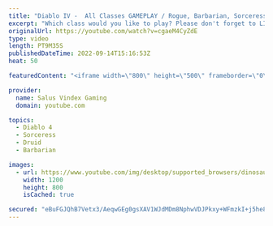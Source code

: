 ```yaml
---
title: "Diablo IV -  All Classes GAMEPLAY / Rogue, Barbarian, Sorceress, Druid, Necromancer, BOSS, PVP"
excerpt: "Which class would you like to play? Please don't forget to LIKE & SUBSCRIBE! You can also COMMENT & ↪ SHARE!"
originalUrl: https://youtube.com/watch?v=cgaeM4CyZdE
type: video
length: PT9M35S
publishedDateTime: 2022-09-14T15:16:53Z
heat: 50

featuredContent: "<iframe width=\"800\" height=\"500\" frameborder=\"0\" src=\"https://www.youtube.com/embed/cgaeM4CyZdE\" allow=\"accelerometer; autoplay; encrypted-media; gyroscope; picture-in-picture\" allowfullscreen></iframe>"

provider:
  name: Salus Vindex Gaming
  domain: youtube.com

topics:
  - Diablo 4
  - Sorceress
  - Druid
  - Barbarian

images:
  - url: https://www.youtube.com/img/desktop/supported_browsers/dinosaur.png
    width: 1200
    height: 800
    isCached: true

secured: "eBuFGJQhB7Vetx3/AeqwGEg0gsXAV1WJdMDm8NphwVDJPkxy+WFmzkI+j5he8WJxTxpdE53cQi9Vn9n06FpFHDNMnkco+0oRuHpxZHef1RFEMZuY+oEJII6yThmnitrMKP9krxWeNzQL15oxT+rrDGwDKYom2m1x3VnGLbE7y8z/ZjlZvJN/ka2YzVCiF/kLzzYcVLWqdD/VYdVDz+ceAVIeCk2Ki4yqA0V8XLWDIpwMmoDczQ7DmoOtPdvkHkMV7pTWFs3NJ5kepPoSZmCf6X08SLkJFmb3vX6ecC+xwsPonarU4rbOyXU4buVHKiS/5Hvyh6XARMUL6A3pCII0k+7OcieNGFXAhh7XtzWmlGMRXzgKxyT7NgvfsIuORTFtMOj2lP7UN4cof93Ve7WsaCs6LJfxoL7v0WCDCl2XeGQ=;imb9IvmMBKn1njXCrQ+lIg=="
---
```


